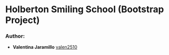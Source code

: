 # Holberton Smiling School (Bootstrap Project)

### Author:

* **Valentina Jaramillo** [valen2510](https://github.com/valen2510)

